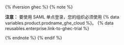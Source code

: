 {% ifversion ghec %}
{% note %}

**注意：** 要使用 SAML 单点登录，您的组织必须使用 {% data variables.product.prodname_ghe_cloud %}。 {% data reusables.enterprise.link-to-ghec-trial %}

{% endnote %}
{% endif %}
